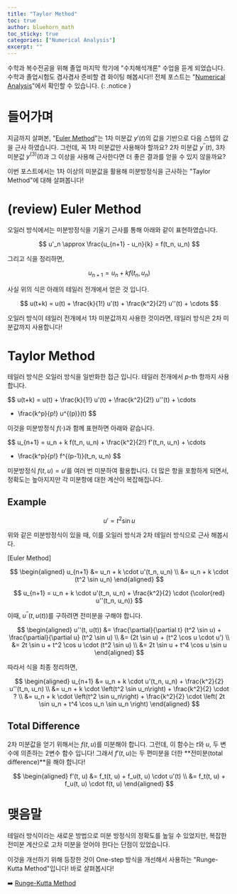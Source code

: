 ```yaml
---
title: "Taylor Method"
toc: true
author: bluehorn_math
toc_sticky: true
categories: ["Numerical Analysis"]
excerpt: ""
---
```


수학과 복수전공을 위해 졸업 마지막 학기에 "수치해석개론" 수업을 듣게 되었습니다. 수학과 졸업시험도 겸사겸사 준비할 겸 화이팅 해봅시다!! 전체 포스트는 "[Numerical Analysis](/categories/numerical-analysis)"에서 확인할 수 있습니다.
{: .notice }

# 들어가며

지금까지 살펴본, "[Euler Method](/2025/05/12/euler-method/)"는 1차 미분값 $y'(t)$의 값을 기반으로 다음 스텝의 값을 근사 하였습니다.
그런데, 꼭 1차 미분값만 사용해야 할까요? 2차 미분값 $y^{\prime\prime}(t)$, 3차 미분값 $y^{(3)}(t)$과 그 이상을 사용해 근사한다면 더 좋은 결과를 얻을 수 있지 않을까요?

이번 포스트에서는 1차 이상의 미분값을 활용해 미분방정식을 근사하는 "Taylor Method"에 대해 살펴봅니다!

# (review) Euler Method

오일러 방식에서는 미분방정식을 기울기 근사를 통해 아래와 같이 표현하였습니다.

$$
u'_n \approx \frac{u_{n+1} - u_n}{k} = f(t_n, u_n)
$$

그리고 식을 정리하면,

$$
u_{n+1} = u_n + k f(t_{n}, u_{n})
$$

사실 위의 식은 아래의 테일러 전개에서 얻은 것 입니다.

$$
u(t+k) = u(t) + \frac{k}{1!} u'(t) + \frac{k^2}{2!} u''(t) + \cdots
$$

오일러 방식이 테일러 전개에서 1차 미분값까지 사용한 것이라면,
테일러 방식은 2차 미분값까지 사용합니다!

# Taylor Method

테일러 방식은 오일러 방식을 일반화한 접근 입니다. 테일러 전개에서 $p$-th 항까지 사용합니다.

$$
u(t+k) = u(t) + \frac{k}{1!} u'(t) + \frac{k^2}{2!} u''(t) + \cdots
+ \frac{k^p}{p!} u^{(p)}(t)
$$

이것을 미분방정식 $f(\cdot)$과 함께 표현하면 아래와 같습니다.

$$
u_{n+1}
= u_n + k f(t_n, u_n) + \frac{k^2}{2!} f'(t_n, u_n) + \cdots
+ \frac{k^p}{p!} f^{(p-1)}(t_n, u_n)
$$

미분방정식 $f(t, u) = u'$를 여러 번 미분하여 활용합니다.
더 많은 항을 포함하게 되면서, 정확도는 높아지지만 각 미분항에 대한 계산이 복잡해집니다.

## Example

$$
u' = t^2 \sin u
$$

위와 같은 미분방정식이 있을 때, 이를 오일러 방식과 2차 테일러 방식으로 근사 해봅시다.

<div class="proof" markdown="1">

[Euler Method]

$$
\begin{aligned}
u_{n+1}
&= u_n + k \cdot u'(t_n, u_n) \\
&= u_n + k \cdot (t^2 \sin u_n)
\end{aligned}
$$

</div>

<div class="proof" markdown="1">

$$
u_{n+1}
= u_n + k \cdot u'(t_n, u_n) + \frac{k^2}{2} \cdot {\color{red} u''(t_n, u_n)}
$$

이때, $u^{\prime\prime}(t, u(t))$를 구하려면 전미분을 구해야 합니다.

$$
\begin{aligned}
u''(t, u(t))
&= \frac{\partial}{\partial t} (t^2 \sin u) + \frac{\partial}{\partial u} (t^2 \sin u) \\
&= (2t \sin u) + (t^2 \cos u \cdot u') \\
&= 2t \sin u + t^2 \cos u \cdot (t^2 \sin u) \\
&= 2t \sin u + t^4 \cos u \sin u
\end{aligned}
$$

따라서 식을 최종 정리하면,

$$
\begin{aligned}
u_{n+1}
&= u_n + k \cdot u'(t_n, u_n) + \frac{k^2}{2} u''(t_n, u_n) \\
&= u_n + k \cdot \left(t^2 \sin u_n\right) + \frac{k^2}{2} \cdot ? \\
&= u_n + k \cdot \left(t^2 \sin u_n\right) + \frac{k^2}{2} \cdot \left( 2t \sin u_n + t^4 \cos u_n \sin u_n \right)
\end{aligned}
$$

</div>


## Total Difference

2차 미분값을 얻기 위해서는 $f(t, u)$를 미분해야 합니다. 그런데, 이 함수는 $t$와 $u$, 두 변수에 의존하는 2변수 함수 입니다! 그래서 $f'(t, u)$는 두 편미분을 더한 **전미분(total difference)**을 해야 합니다!

$$
\begin{aligned}
f'(t, u)
&= f_t(t, u) + f_u(t, u) \cdot u'(t) \\
&= f_t(t, u) + f_u(t, u) \cdot f(t, u)
\end{aligned}
$$

# 맺음말

테일러 방식이라는 새로운 방법으로 미분 방정식의 정확도를 높일 수 있었지만, 복잡한 전미분 계산으로 고차 미분을 얻어야 한다는 단점이 있었습니다.

이것을 개선하기 위해 등장한 것이 One-step 방식을 개선해서 사용하는 "Runge-Kutta Method"입니다! 바로 살펴봅시다!

➡️ [Runge-Kutta Method](/2025/05/13/runge-kutta-method/)
